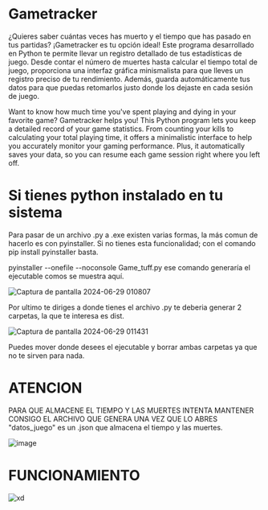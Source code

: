 # Gametracker


¿Quieres saber cuántas veces has muerto y el tiempo que has pasado en tus partidas? ¡Gametracker es tu opción ideal! Este programa desarrollado en Python te permite llevar un registro detallado de tus estadísticas de juego. Desde contar el número de muertes hasta calcular el tiempo total de juego, proporciona una interfaz gráfica  minismalista para que lleves un registro preciso de tu rendimiento. Además, guarda automáticamente tus datos para que puedas retomarlos justo donde los dejaste en cada sesión de juego.

Want to know how much time you've spent playing and dying in your favorite game? Gametracker helps you! This Python program lets you keep a detailed record of your game statistics. From counting your kills to calculating your total playing time, it offers a minimalistic interface to help you accurately monitor your gaming performance. Plus, it automatically saves your data, so you can resume each game session right where you left off.


# Si tienes python instalado en tu sistema

Para pasar de un archivo .py a .exe existen varias formas, la más comun de hacerlo es con pyinstaller. Si no tienes esta funcionalidad; con el comando pip install pyinstaller basta.

pyinstaller --onefile --noconsole Game_tuff.py ese comando generaría el ejecutable comos se muestra aquí. 

![Captura de pantalla 2024-06-29 010807](https://github.com/Miltoninhere/Game_tuff/assets/173326653/5c0672db-4d1c-4ccd-a188-b4242115687d)  


Por ultimo te diriges a donde tienes el archivo .py te deberia generar 2 carpetas, la que te interesa es dist. 

![Captura de pantalla 2024-06-29 011431](https://github.com/Miltoninhere/Game_tuff/assets/173326653/da76c11f-fbaa-458c-b7b2-4c32f47eefcd)

Puedes mover donde desees el ejecutable y borrar ambas carpetas ya que no te sirven para nada. 

# ATENCION

PARA QUE ALMACENE EL TIEMPO Y LAS MUERTES INTENTA MANTENER CONSIGO EL ARCHIVO QUE GENERA UNA VEZ QUE LO ABRES "datos_juego" es un .json que almacena el tiempo y las muertes. 


![image](https://github.com/Miltoninhere/Game_tuff/assets/173326653/efa6ec17-a9cd-4b32-aec6-2b4e2e8e729b)


# FUNCIONAMIENTO



![xd](https://github.com/Miltoninhere/Game_tuff/assets/173326653/e4d36ad4-3dcc-4522-8017-a3e92e5bfa89)

